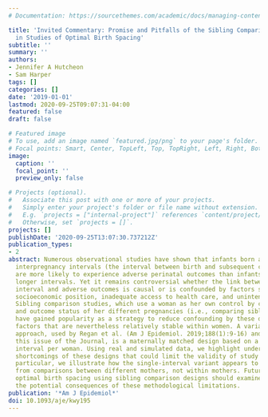 ```yaml
---
# Documentation: https://sourcethemes.com/academic/docs/managing-content/

title: 'Invited Commentary: Promise and Pitfalls of the Sibling Comparison Design
  in Studies of Optimal Birth Spacing'
subtitle: ''
summary: ''
authors:
- Jennifer A Hutcheon
- Sam Harper
tags: []
categories: []
date: '2019-01-01'
lastmod: 2020-09-25T09:07:31-04:00
featured: false
draft: false

# Featured image
# To use, add an image named `featured.jpg/png` to your page's folder.
# Focal points: Smart, Center, TopLeft, Top, TopRight, Left, Right, BottomLeft, Bottom, BottomRight.
image:
  caption: ''
  focal_point: ''
  preview_only: false

# Projects (optional).
#   Associate this post with one or more of your projects.
#   Simply enter your project's folder or file name without extension.
#   E.g. `projects = ["internal-project"]` references `content/project/deep-learning/index.md`.
#   Otherwise, set `projects = []`.
projects: []
publishDate: '2020-09-25T13:07:30.737212Z'
publication_types:
- 2
abstract: Numerous observational studies have shown that infants born after short
  interpregnancy intervals (the interval between birth and subsequent conception)
  are more likely to experience adverse perinatal outcomes than infants born following
  longer intervals. Yet it remains controversial whether the link between short interpregnancy
  interval and adverse outcomes is causal or is confounded by factors such as low
  socioeconomic position, inadequate access to health care, and unintended pregnancy.
  Sibling comparison studies, which use a woman as her own control by comparing exposure
  and outcome status of her different pregnancies (i.e., comparing sibling offspring),
  have gained popularity as a strategy to reduce confounding by these difficult-to-measure
  factors that are nevertheless relatively stable within women. A variant of this
  approach, used by Regan et al. (Am J Epidemiol. 2019;188(1):9-16) and reported in
  this issue of the Journal, is a maternally matched design based on a single interpregnancy
  interval per woman. Using real and simulated data, we highlight underappreciated
  shortcomings of these designs that could limit the validity of study findings. In
  particular, we illustrate how the single-interval variant appears to derive estimates
  from comparisons between different mothers, not within mothers. Future studies of
  optimal birth spacing using sibling comparison designs should examine in detail
  the potential consequences of these methodological limitations.
publication: '*Am J Epidemiol*'
doi: 10.1093/aje/kwy195
---
```

